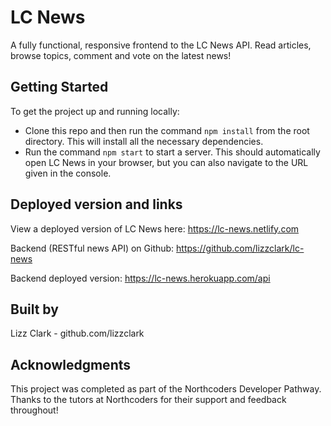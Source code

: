 # LC News

A fully functional, responsive frontend to the LC News API. Read articles, browse topics, comment and vote on the latest news!

## Getting Started

To get the project up and running locally:

- Clone this repo and then run the command `npm install` from the root directory. This will install all the necessary dependencies.
- Run the command `npm start` to start a server. This should automatically open LC News in your browser, but you can also navigate to the URL given in the console.

## Deployed version and links

View a deployed version of LC News here: https://lc-news.netlify.com

Backend (RESTful news API) on Github: https://github.com/lizzclark/lc-news

Backend deployed version: https://lc-news.herokuapp.com/api

## Built by

Lizz Clark - github.com/lizzclark

## Acknowledgments

This project was completed as part of the Northcoders Developer Pathway. Thanks to the tutors at Northcoders for their support and feedback throughout!
